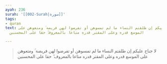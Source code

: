 ```yaml
---
ayah: 236
surah: '[[002-Surah|سورة]]'
tags:
- quran
text: لا جناح عليكم إن طلقتم النساء ما لم تمسوهن أو تفرضوا لهن فريضة ۚ ومتعوهن على
  الموسع قدره وعلى المقتر قدره متاعا بالمعروف ۖ حقا على المحسنين

---
```

> لا جناح عليكم إن طلقتم النساء ما لم تمسوهن أو تفرضوا لهن فريضة ۚ ومتعوهن على الموسع قدره وعلى المقتر قدره متاعا بالمعروف ۖ حقا على المحسنين
